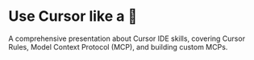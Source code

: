 # Use Cursor like a 🥷

A comprehensive presentation about Cursor IDE skills, covering Cursor Rules, Model Context Protocol (MCP), and building custom MCPs.